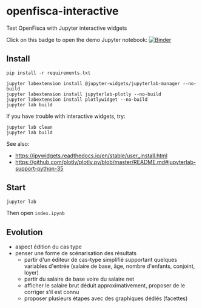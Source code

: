 # openfisca-interactive

Test OpenFisca with Jupyter interactive widgets

Click on this badge to open the demo Jupyter notebook: [![Binder](https://mybinder.org/badge.svg)](https://mybinder.org/v2/gh/cbenz/openfisca-interactive/master?filepath=index.ipynb)

## Install

```
pip install -r requirements.txt

jupyter labextension install @jupyter-widgets/jupyterlab-manager --no-build
jupyter labextension install jupyterlab-plotly --no-build
jupyter labextension install plotlywidget --no-build
jupyter lab build
```

If you have trouble with interactive widgets, try:

```
jupyter lab clean
jupyter lab build
```

See also:

* https://ipywidgets.readthedocs.io/en/stable/user_install.html
* https://github.com/plotly/plotly.py/blob/master/README.md#jupyterlab-support-python-35

## Start

```bash
jupyter lab
```

Then open `index.ipynb`

## Evolution

* aspect édition du cas type
* penser une forme de scénarisation des résultats
  * partir d'un éditeur de cas-type simplifié supportant quelques variables d'entrée (salaire de base, âge, nombre d'enfants, conjoint, loyer)
  * partir du salaire de base voire du salaire net
  * afficher le salaire brut déduit approximativement, proposer de le corriger s'il est connu
  * proposer plusieurs étapes avec des graphiques dédiés (facettes)

